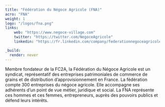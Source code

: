 ```yaml
---
title: "Fédération du Négoce Agricole (FNA)"
acro: "FNA"
weight: 1
logo: "/logos/fna.png"
links:
    web: "https://www.negoce-village.com"
    twitter: "https://twitter.com/NegoceAgricole"
    linkedin: "https://fr.linkedin.com/company/federationnegoceagricole"

_build:
  render: never
---
```


Membre fondateur de la FC2A, la Fédération du Négoce Agricole est un syndicat, représentatif des entreprises patrimoniales de commerce de grains et de distribution d’approvisionnement en France. La fédération compte 300 entreprises du négoce agricole. Elle accompagne ses adhérents d’un point de vue métier, juridique et social. La FNA représente ces hommes et ces femmes, entrepreneurs, auprès des pouvoirs publics et défend leurs intérêts.